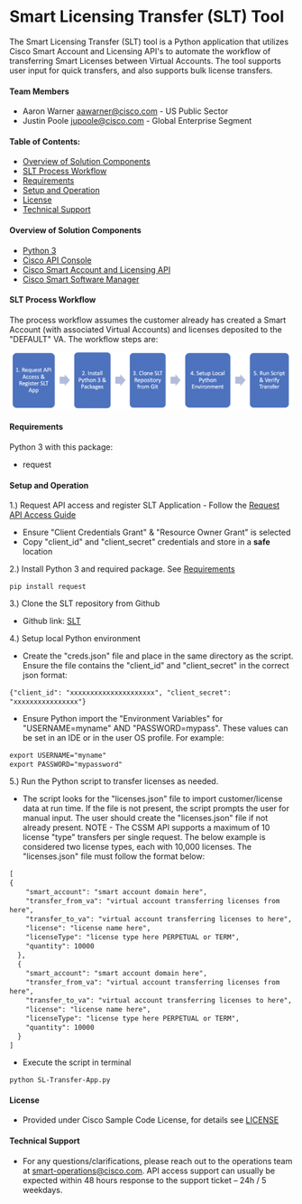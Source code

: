 # **Smart Licensing Transfer (SLT) Tool**
The Smart Licensing Transfer (SLT) tool is a Python application that utilizes Cisco Smart Account and Licensing API's to automate the workflow of transferring Smart Licenses between Virtual Accounts. The tool supports user input for quick transfers, and also supports bulk license transfers.

#### **Team Members**
* Aaron Warner <aawarner@cisco.com> - US Public Sector
* Justin Poole <jupoole@cisco.com> - Global Enterprise Segment

#### **Table of Contents:**
* [Overview of Solution Components](#overview-of-solution-components)
* [SLT Process Workflow](#slt-process-workflow)
* [Requirements](#requirements)
* [Setup and Operation](#setup-and-operation)
* [License](#license)
* [Technical Support](#technical-support)
  
#### **Overview of Solution Components**
* [Python 3](https://www.python.org/)
* [Cisco API Console](https://apiconsole.cisco.com/docs/read/overview/Platform_Introduction)
* [Cisco Smart Account and Licensing API](https://anypoint.mulesoft.com/apiplatform/apx/#/portals/organizations/1c92147b-332d-4f44-8c0e-ad3997b5e06d/apis/5418104/versions/102456)
* [Cisco Smart Software Manager](https://www.cisco.com/c/en/us/buy/smart-accounts/software-manager.html)

#### **SLT Process Workflow**
The process workflow assumes the customer already has created a Smart Account (with associated Virtual Accounts) and licenses deposited to the "DEFAULT" VA. The workflow steps are:

![diagram](docs/SLT-Workflow.png)

#### **Requirements**
Python 3 with this package:
* request

#### **Setup and Operation**

1.) Request API access and register SLT Application - Follow the [Request API Access Guide](https://apidocs-prod.cisco.com/?path=requestapiinfo)
    
* Ensure "Client Credentials Grant" & "Resource Owner Grant" is selected
* Copy "client_id" and "client_secret" credentials and store in a **safe** location

2.) Install Python 3 and required package. See [Requirements](#requirements)
```
pip install request
```

3.) Clone the SLT repository from Github

* Github link: [SLT](https://github.com/ogjp/Smart-Licensing-Transfer-Tool.git)

4.) Setup local Python environment 

* Create the "creds.json" file and place in the same directory as the script. Ensure the file contains the "client_id" and "client_secret" in the correct json format:

```   
{"client_id": "xxxxxxxxxxxxxxxxxxxxx", "client_secret": "xxxxxxxxxxxxxxxx"}
```
* Ensure Python import the "Environment Variables" for "USERNAME=myname" AND "PASSWORD=mypass". These values can be set in an IDE or in the user OS profile. For example:

```
export USERNAME="myname"
export PASSWORD="mypassword"
```

5.) Run the Python script to transfer licenses as needed. 

* The script looks for the "licenses.json" file to import customer/license data at run time. If the file is not present, the script prompts the user for manual input. The user should create the "licenses.json" file if not already present. NOTE - The CSSM API supports a maximum of 10 license "type" transfers per single request. The below example is considered two license types, each with 10,000 licenses. The "licenses.json" file must follow the format below:

```
[
{
    "smart_account": "smart account domain here",
    "transfer_from_va": "virtual account transferring licenses from here",
    "transfer_to_va": "virtual account transferring licenses to here",
    "license": "license name here",
    "licenseType": "license type here PERPETUAL or TERM",
    "quantity": 10000
  },
  {
    "smart_account": "smart account domain here",
    "transfer_from_va": "virtual account transferring licenses from here",
    "transfer_to_va": "virtual account transferring licenses to here",
    "license": "license name here",
    "licenseType": "license type here PERPETUAL or TERM",
    "quantity": 10000
  }
]
```

* Execute the script in terminal
```
python SL-Transfer-App.py
```

#### **License**
* Provided under Cisco Sample Code License, for details see [LICENSE](./LICENSE)

#### **Technical Support**
* For any questions/clarifications, please reach out to the operations team at <smart-operations@cisco.com>.
API access support can usually be expected within 48 hours response to the support ticket – 24h / 5 weekdays.
